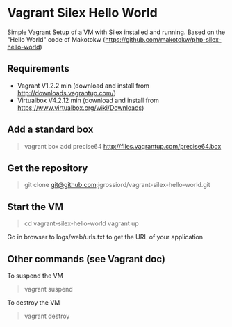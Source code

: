 Vagrant Silex Hello World
==================

Simple Vagrant Setup of a VM with Silex installed and running.
Based on the "Hello World" code of Makotokw (https://github.com/makotokw/php-silex-hello-world)

Requirements
------------------
- Vagrant V1.2.2 min (download and install from http://downloads.vagrantup.com/)
- Virtualbox V4.2.12 min (download and install from https://www.virtualbox.org/wiki/Downloads)

Add a standard box
-------------------
> vagrant box add precise64 http://files.vagrantup.com/precise64.box

Get the repository
-------------------
> git clone git@github.com:jgrossiord/vagrant-silex-hello-world.git

Start the VM
-------------------
> cd vagrant-silex-hello-world
> vagrant up

Go in browser to logs/web/urls.txt to get the URL of your application

Other commands (see Vagrant doc)
--------------------
To suspend the VM
> vagrant suspend

To destroy the VM
> vagrant destroy